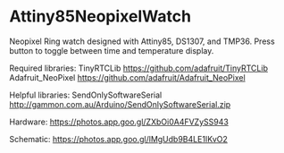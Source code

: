 # Attiny85NeopixelWatch
Neopixel Ring watch designed with Attiny85, DS1307, and TMP36. Press button to toggle between time and temperature display.

Required libraries:
TinyRTCLib https://github.com/adafruit/TinyRTCLib
Adafruit_NeoPixel https://github.com/adafruit/Adafruit_NeoPixel

Helpful libraries:
SendOnlySoftwareSerial http://gammon.com.au/Arduino/SendOnlySoftwareSerial.zip

Hardware:
https://photos.app.goo.gl/ZXbOi0A4FVZySS943

Schematic:
https://photos.app.goo.gl/lMgUdb9B4LE1IKvO2
